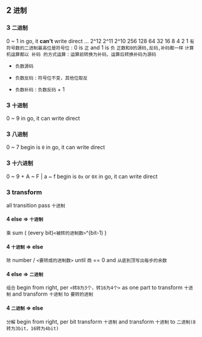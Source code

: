 ## 2 `进制` 

### 3  `二进制` 
0 ~ 1
in go, it **can't** write direct
... 2^12 2^11 2^10 256   128 64 32 16 8 4 2 1
`有符号数的二进制最高位是符号位` : 0 is `正` and 1 is `负` 
`正数和0的源码,反码,补码都一样` 
`计算机运算都以 补码 的方式运算` : `运算前转换为补码，运算后转换补码为源码` 

* `负数源码` 

* `负数反码` : `符号位不变，其他位取反` 

* `负数补码` : `负数反码` + 1


### 3  `十进制` 
0 ~ 9
in go, it can write direct

### 3  `八进制` 
0 ~ 7
begin is `0` 
in go, it can write direct

### 3  `十六进制` 
0 ~ 9 + A ~ F | a ~ f
begin is `0x` or `0X` 
in go, it can write direct



### 3  transform
all transition pass `十进制` 

#### 4   else  =>  `十进制` 
`乘`
sum ( (every bit)`<被转的进制数>`^(bit-1) )

#### 4   `十进制`  =>  else
`除`
number / `<要转成的进制数>` until `商` == 0   and `从底到顶写出每步的余数` 

#### 4   else  =>  `二进制` 
`组合` 
begin from right, per `<转8为3个，转16为4个>` as one part to transform `十进制` and transform `十进制` to `要转的进制` 

#### 4   `二进制`  =>  else
`分解` 
begin from right, per bit transform `十进制` and transform `十进制` to `二进制(8转为3bit，16转为4bit)` 
